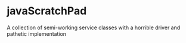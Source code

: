 # javaScratchPad
A collection of semi-working service classes with a horrible driver and pathetic implementation
